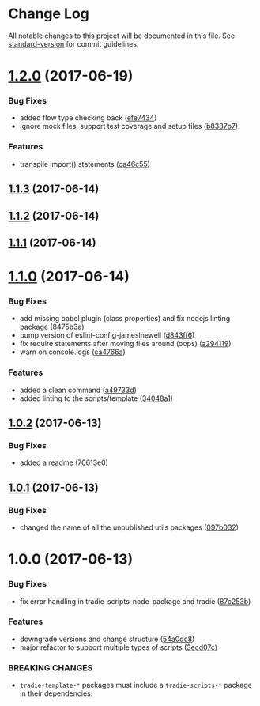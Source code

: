 # Change Log

All notable changes to this project will be documented in this file.
See [standard-version](https://github.com/conventional-changelog/standard-version) for commit guidelines.

<a name="1.2.0"></a>
# [1.2.0](https://github.com/jameslnewell/tradie-v4/compare/tradie-template-node-package@1.1.3...tradie-template-node-package@1.2.0) (2017-06-19)


### Bug Fixes

* added flow type checking back ([efe7434](https://github.com/jameslnewell/tradie-v4/commit/efe7434))
* ignore mock files, support test coverage and setup files ([b8387b7](https://github.com/jameslnewell/tradie-v4/commit/b8387b7))


### Features

* transpile import() statements ([ca46c55](https://github.com/jameslnewell/tradie-v4/commit/ca46c55))




<a name="1.1.3"></a>
## [1.1.3](https://github.com/jameslnewell/tradie-v4/compare/tradie-template-node-package@1.1.2...tradie-template-node-package@1.1.3) (2017-06-14)




<a name="1.1.2"></a>
## [1.1.2](https://github.com/jameslnewell/tradie-v4/compare/tradie-template-node-package@1.1.1...tradie-template-node-package@1.1.2) (2017-06-14)




<a name="1.1.1"></a>
## [1.1.1](https://github.com/jameslnewell/tradie-v4/compare/tradie-template-node-package@1.1.0...tradie-template-node-package@1.1.1) (2017-06-14)




<a name="1.1.0"></a>
# [1.1.0](https://github.com/jameslnewell/tradie-v4/compare/tradie-template-node-package@1.0.2...tradie-template-node-package@1.1.0) (2017-06-14)


### Bug Fixes

* add missing babel plugin (class properties) and fix nodejs linting package ([8475b3a](https://github.com/jameslnewell/tradie-v4/commit/8475b3a))
* bump version of eslint-config-jameslnewell ([d843ff6](https://github.com/jameslnewell/tradie-v4/commit/d843ff6))
* fix require statements after moving files around (oops) ([a294119](https://github.com/jameslnewell/tradie-v4/commit/a294119))
* warn on console.logs ([ca4766a](https://github.com/jameslnewell/tradie-v4/commit/ca4766a))


### Features

* added a clean command ([a49733d](https://github.com/jameslnewell/tradie-v4/commit/a49733d))
* added linting to the scripts/template ([34048a1](https://github.com/jameslnewell/tradie-v4/commit/34048a1))




<a name="1.0.2"></a>
## [1.0.2](https://github.com/jameslnewell/tradie-v4/compare/tradie-template-node-package@1.0.1...tradie-template-node-package@1.0.2) (2017-06-13)


### Bug Fixes

* added a readme ([70613e0](https://github.com/jameslnewell/tradie-v4/commit/70613e0))




<a name="1.0.1"></a>
## [1.0.1](https://github.com/jameslnewell/tradie-v4/compare/tradie-template-node-package@1.0.0...tradie-template-node-package@1.0.1) (2017-06-13)


### Bug Fixes

* changed the name of all the unpublished utils packages ([097b032](https://github.com/jameslnewell/tradie-v4/commit/097b032))




<a name="1.0.0"></a>
# 1.0.0 (2017-06-13)


### Bug Fixes

* fix error handling in tradie-scripts-node-package and tradie ([87c253b](https://github.com/jameslnewell/tradie-v4/commit/87c253b))


### Features

* downgrade versions and change structure ([54a0dc8](https://github.com/jameslnewell/tradie-v4/commit/54a0dc8))
* major refactor to support multiple types of scripts ([3ecd07c](https://github.com/jameslnewell/tradie-v4/commit/3ecd07c))


### BREAKING CHANGES

* `tradie-template-*` packages must include a `tradie-scripts-*` package in their dependencies.
